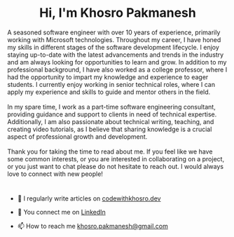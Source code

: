 <h1 align="center">Hi, I'm Khosro Pakmanesh</h1>
A seasoned software engineer with over 10 years of experience, primarily working with Microsoft technologies. Throughout my career, I have honed my skills in different stages of the software development lifecycle. I enjoy staying up-to-date with the latest advancements and trends in the industry and am always looking for opportunities to learn and grow. In addition to my professional background, I have also worked as a college professor, where I had the opportunity to impart my knowledge and experience to eager students. I currently enjoy working in senior technical roles, where I can apply my experience and skills to guide and mentor others in the field.
<br/><br/>In my spare time, I work as a part-time software engineering consultant, providing guidance and support to clients in need of technical expertise. Additionally, I am also passionate about technical writing, teaching, and creating video tutorials, as I believe that sharing knowledge is a crucial aspect of professional growth and development.
<br/><br/>Thank you for taking the time to read about me. If you feel like we have some common interests, or you are interested in collaborating on a project, or you just want to chat please do not hesitate to reach out. I would always love to connect with new people! 

# 
- 📝 I regularly write articles on [codewithkhosro.dev](https://www.codewithkhosro.dev)

- 🚩 You connect me on [LinkedIn](https://www.linkedin.com/in/khosropakmanesh/)

- 📫 How to reach me khosro.pakmanesh@gmail.com
